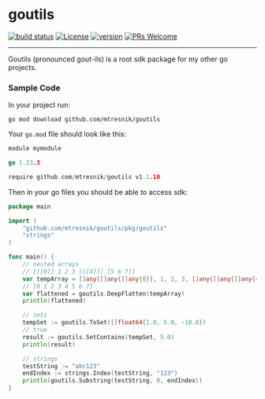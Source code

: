 # goutils
[![build status](https://github.com/mtresnik/goutils/actions/workflows/go.yml/badge.svg)](https://github.com/mtresnik/goutils/actions/workflows/go.yml/)
[![License](https://img.shields.io/badge/License-Apache_2.0-blue.svg)](https://github.com/mtresnik/goutils/blob/main/LICENSE)
[![version](https://img.shields.io/badge/version-1.1.10-blue)](https://github.com/mtresnik/goutils/releases/tag/v1.1.10)
[![PRs Welcome](https://img.shields.io/badge/PRs-welcome-green.svg?style=flat-square)](https://makeapullrequest.com)
<hr>

Goutils (pronounced gout-ils) is a root sdk package for my other go projects.


### Sample Code

In your project run:
```
go mod download github.com/mtresnik/goutils
```

Your `go.mod` file should look like this:
```go 
module mymodule

go 1.23.3

require github.com/mtresnik/goutils v1.1.10
```


Then in your go files you should be able to access sdk:

```go 
package main

import (
	"github.com/mtresnik/goutils/pkg/goutils"
	"strings"
)

func main() {
	// nested arrays
	// [[[0]] 1 2 3 [[[4]]] [5 6 7]]
	var tempArray = []any{[]any{[]any{0}}, 1, 2, 3, []any{[]any{[]any{4}}}, []any{5, 6, 7}}
	// [0 1 2 3 4 5 6 7]
	var flattened = goutils.DeepFlatten(tempArray)
	println(flattened)

	// sets
	tempSet := goutils.ToSet([]float64{1.0, 5.0, -10.0})
	// true 
	result := goutils.SetContains(tempSet, 5.0)
	println(result)

	// strings
	testString := "abc123"
	endIndex := strings.Index(testString, "123")
	println(goutils.Substring(testString, 0, endIndex))
}
```
